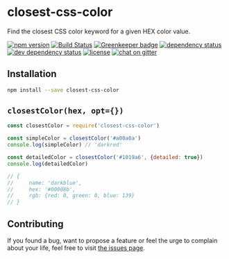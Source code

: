 # closest-css-color

Find the closest CSS color keyword for a given HEX color value.

[![npm version](https://img.shields.io/npm/v/closest-css-color.svg)](https://www.npmjs.com/package/closest-css-color)
[![Build Status](https://travis-ci.org/juliuste/closest-css-color.svg?branch=master)](https://travis-ci.org/juliuste/closest-css-color)
[![Greenkeeper badge](https://badges.greenkeeper.io/juliuste/closest-css-color.svg)](https://greenkeeper.io/)
[![dependency status](https://img.shields.io/david/juliuste/closest-css-color.svg)](https://david-dm.org/juliuste/closest-css-color)
[![dev dependency status](https://img.shields.io/david/dev/juliuste/closest-css-color.svg)](https://david-dm.org/juliuste/closest-css-color#info=devDependencies)
[![license](https://img.shields.io/github/license/juliuste/closest-css-color.svg?style=flat)](LICENSE)
[![chat on gitter](https://badges.gitter.im/juliuste.svg)](https://gitter.im/juliuste)

## Installation

```bash
npm install --save closest-css-color
```

## `closestColor(hex, opt={})`
```js
const closestColor = require('closest-css-color')

const simpleColor = closestColor('#a00a0a')
console.log(simpleColor) // 'darkred'

const detailedColor = closestColor('#1019a6', {detailed: true})
console.log(detailedColor)

// {
//     name: 'darkblue',
//     hex: '#00008b',
//     rgb: {red: 0, green: 0, blue: 139}
// }
```

## Contributing

If you found a bug, want to propose a feature or feel the urge to complain about your life, feel free to visit [the issues page](https://github.com/juliuste/closest-css-color/issues).
